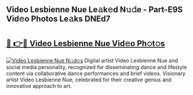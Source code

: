## Video Lesbienne Nue Le𝚊k𝚎d N𝚞𝚍e - Part-E9S Vid𝚎o Photos Le𝚊ks DNEd7

# <h2><a href="http://fb3c128.evod.top/?m=Video+Lesbienne+Nue">🔗 👉🔴 Video Lesbienne Nue Vid𝚎o Ph𝚘t𝚘s</a></h2>

[![Video Lesbienne Nue N𝚞d𝚎s](https://i.imgur.com/8V9OHl7.gif)](http://fb3c128.evod.top/?m=Video+Lesbienne+Nue)
Digital artist Video Lesbienne Nue and social media personality, recognized for disseminating dance and lifestyle content via collaborative dance performances and brief videos. Visionary artist Video Lesbienne Nue, celebrated for their creative genius and innovative approach to art. 
